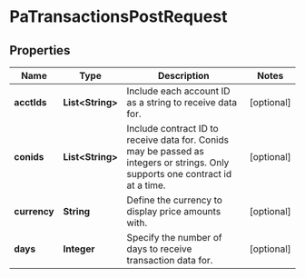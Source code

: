 

# PaTransactionsPostRequest


## Properties

| Name | Type | Description | Notes |
|------------ | ------------- | ------------- | -------------|
|**acctIds** | **List&lt;String&gt;** | Include each account ID as a string to receive data for. |  [optional] |
|**conids** | **List&lt;String&gt;** | Include contract ID to receive data for.  Conids may be passed as integers or strings. Only supports one contract id at a time.  |  [optional] |
|**currency** | **String** | Define the currency to display price amounts with. |  [optional] |
|**days** | **Integer** | Specify the number of days to receive transaction data for. |  [optional] |



